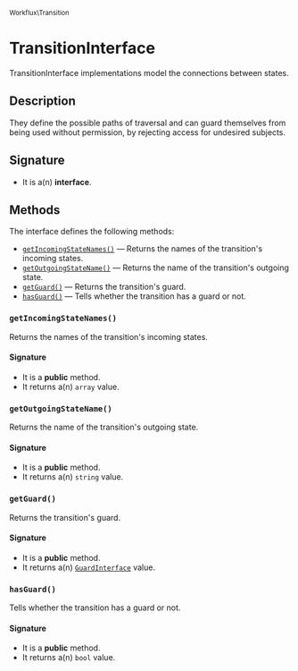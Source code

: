 <small>Workflux\Transition</small>

TransitionInterface
===================

TransitionInterface implementations model the connections between states.

Description
-----------

They define the possible paths of traversal and can guard themselves from being used without permission,
by rejecting access for undesired subjects.

Signature
---------

- It is a(n) **interface**.

Methods
-------

The interface defines the following methods:

- [`getIncomingStateNames()`](#getIncomingStateNames) &mdash; Returns the names of the transition&#039;s incoming states.
- [`getOutgoingStateName()`](#getOutgoingStateName) &mdash; Returns the name of the transition&#039;s outgoing state.
- [`getGuard()`](#getGuard) &mdash; Returns the transition&#039;s guard.
- [`hasGuard()`](#hasGuard) &mdash; Tells whether the transition has a guard or not.

### `getIncomingStateNames()` <a name="getIncomingStateNames"></a>

Returns the names of the transition&#039;s incoming states.

#### Signature

- It is a **public** method.
- It returns a(n) `array` value.

### `getOutgoingStateName()` <a name="getOutgoingStateName"></a>

Returns the name of the transition&#039;s outgoing state.

#### Signature

- It is a **public** method.
- It returns a(n) `string` value.

### `getGuard()` <a name="getGuard"></a>

Returns the transition&#039;s guard.

#### Signature

- It is a **public** method.
- It returns a(n) [`GuardInterface`](../../Workflux/Guard/GuardInterface.md) value.

### `hasGuard()` <a name="hasGuard"></a>

Tells whether the transition has a guard or not.

#### Signature

- It is a **public** method.
- It returns a(n) `bool` value.


